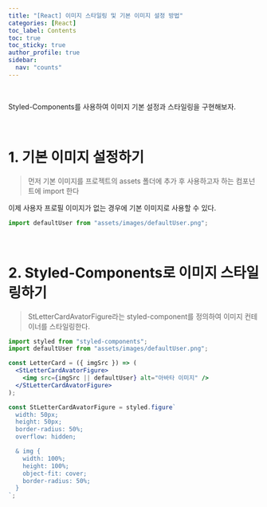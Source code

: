 ```yaml
---
title: "[React] 이미지 스타일링 및 기본 이미지 설정 방법"
categories: [React]
toc_label: Contents
toc: true
toc_sticky: true
author_profile: true
sidebar:
  nav: "counts"
---
```


<br>

Styled-Components를 사용하여 이미지 기본 설정과 스타일링을 구현해보자.

<br>

# 1. 기본 이미지 설정하기

> 먼저 기본 이미지를 프로젝트의 assets 폴더에 추가 후 사용하고자 하는 컴포넌트에 import 한다

이제 사용자 프로필 이미지가 없는 경우에 기본 이미지로 사용할 수 있다.

```jsx
import defaultUser from "assets/images/defaultUser.png";
```

<br>

# 2. Styled-Components로 이미지 스타일링하기

> StLetterCardAvatorFigure라는 styled-component를 정의하여 이미지 컨테이너를 스타일링한다.

```jsx
import styled from "styled-components";
import defaultUser from "assets/images/defaultUser.png";

const LetterCard = ({ imgSrc }) => (
  <StLetterCardAvatorFigure>
    <img src={imgSrc || defaultUser} alt="아바타 이미지" />
  </StLetterCardAvatorFigure>
);

const StLetterCardAvatorFigure = styled.figure`
  width: 50px;
  height: 50px;
  border-radius: 50%;
  overflow: hidden;

  & img {
    width: 100%;
    height: 100%;
    object-fit: cover;
    border-radius: 50%;
  }
`;
```

<br>
